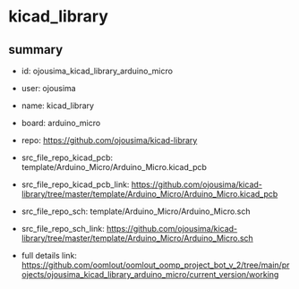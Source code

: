 # kicad_library
 
## summary 
* id: ojousima_kicad_library_arduino_micro
* user: ojousima
* name: kicad_library
* board: arduino_micro
* repo: https://github.com/ojousima/kicad-library
* src_file_repo_kicad_pcb: template/Arduino_Micro/Arduino_Micro.kicad_pcb
* src_file_repo_kicad_pcb_link: https://github.com/ojousima/kicad-library/tree/master/template/Arduino_Micro/Arduino_Micro.kicad_pcb


* src_file_repo_sch: template/Arduino_Micro/Arduino_Micro.sch
* src_file_repo_sch_link: https://github.com/ojousima/kicad-library/tree/master/template/Arduino_Micro/Arduino_Micro.sch
* full details link: https://github.com/oomlout/oomlout_oomp_project_bot_v_2/tree/main/projects/ojousima_kicad_library_arduino_micro/current_version/working  







